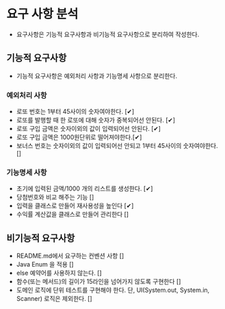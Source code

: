 # 요구 사항 분석

* 요구사항은 기능적 요구사항과 비기능적 요구사항으로 분리하여 작성한다.

## 기능적 요구사항

* 기능적 요구사항은 예외처리 사항과 기능명세 사항으로 분리한다.

### 예외처리 사항

- 로또 번호는 1부터 45사이의 숫자여야한다. [✔]
- 로또를 발행할 때 한 로또에 대해 숫자가 중복되어선 안된다. [✔]
- 로또 구입 금액은 숫자이외의 값이 입력되어선 안된다. [✔]
- 로또 구입 금액은 1000원단위로 떨어져야한다.[✔]
- 보너스 번호는 숫자이외의 값이 입력되어선 안되고 1부터 45사이의 숫자여야한다. []

### 기능명세 사항

- 초기에 입력된 금액/1000 개의 리스트를 생성한다. [✔]
- 당첨번호와 비교 해주는 기능 []
- 입력을 클래스로 만들어 재사용성을 높인다 [✔]
- 수익률 계산값을 클래스로 만들어 관리한다 []

## 비기능적 요구사항

- README.md에서 요구하는 컨벤션 사항 []
- Java Enum 을 적용 []
- else 예약어를 사용하지 않는다. []
- 함수(또는 메서드)의 길이가 15라인을 넘어가지 않도록 구현한다 []
- 도메인 로직에 단위 테스트를 구현해야 한다. 단, UI(System.out, System.in, Scanner) 로직은 제외한다. []